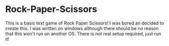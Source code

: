 # Rock-Paper-Scissors
This is a basic text game of Rock Paper Scissors! I was bored an decided to create this. I was written on windows although there
should be no reason that this won't run on another OS. There is not real setup required, just run it!
